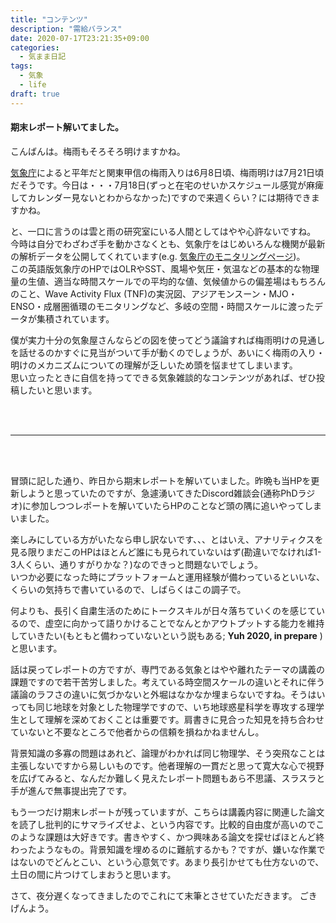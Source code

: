 ```yaml
---
title: "コンテンツ"
description: "需給バランス"
date: 2020-07-17T23:21:35+09:00
categories:
  - 気まま日記
tags:
  - 気象
  - life
draft: true
---
```


#### 期末レポート解いてました。

こんばんは。梅雨もそろそろ明けますかね。

[気象庁](https://www.data.jma.go.jp/fcd/yoho/baiu/sokuhou_baiu.html)によると平年だと関東甲信の梅雨入りは6月8日頃、梅雨明けは7月21日頃だそうです。今日は・・・7月18日(ずっと在宅のせいかスケジュール感覚が麻痺してカレンダー見ないとわからなかった)ですので来週くらい？には期待できますかね。
<!--more-->
と、一口に言うのは雲と雨の研究室にいる人間としてはやや心許ないですね。  
今時は自分でわざわざ手を動かさなくとも、気象庁をはじめいろんな機関が最新の解析データを公開してくれています(e.g. [気象庁のモニタリングページ](https://ds.data.jma.go.jp/tcc/tcc/products/clisys/index.html))。  
この英語版気象庁のHPではOLRやSST、風場や気圧・気温などの基本的な物理量の生値、適当な時間スケールでの平均的な値、気候値からの偏差場はもちろんのこと、Wave Activity Flux (TNF)の実況図、アジアモンスーン・MJO・ENSO・成層圏循環のモニタリングなど、多岐の空間・時間スケールに渡ったデータが集積されています。  

僕が実力十分の気象屋さんならどの図を使ってどう議論すれば梅雨明けの見通しを話せるのかすぐに見当がついて手が動くのでしょうが、あいにく梅雨の入り・明けのメカニズムについての理解が乏しいため頭を悩ませてしまいます。  
思い立ったときに自信を持ってできる気象雑談的なコンテンツがあれば、ぜひ投稿したいと思います。

<br><br>

---

<br><br>

冒頭に記した通り、昨日から期末レポートを解いていました。昨晩も当HPを更新しようと思っていたのですが、急遽湧いてきたDiscord雑談会(通称PhDラジオ)に参加しつつレポートを解いていたらHPのことなど頭の隅に追いやってしまいました。

楽しみにしている方がいたなら申し訳ないです、、、とはいえ、アナリティクスを見る限りまだこのHPはほとんど誰にも見られていないはず(勘違いでなければ1-3人くらい、通りすがりかな？)なのできっと問題ないでしょう。  
いつか必要になった時にプラットフォームと運用経験が備わっているといいな、くらいの気持ちで書いているので、しばらくはこの調子で。  

何よりも、長引く自粛生活のためにトークスキルが日々落ちていくのを感じているので、虚空に向かって語りかけることでなんとかアウトプットする能力を維持していきたい(もともと備わっていないという説もある; **Yuh 2020, in prepare** )と思います。

話は戻ってレポートの方ですが、専門である気象とはやや離れたテーマの講義の課題ですので若干苦労しました。考えている時空間スケールの違いとそれに伴う議論のラフさの違いに気づかないと外堀はなかなか埋まらないですね。そうはいっても同じ地球を対象とした物理学ですので、いち地球惑星科学を専攻する理学生として理解を深めておくことは重要です。肩書きに見合った知見を持ち合わせていないと不要なところで他者からの信頼を損ねかねませんし。

背景知識の多寡の問題はあれど、論理がわかれば同じ物理学、そう突飛なことは主張しないですから易しいものです。他者理解の一貫だと思って寛大な心で視野を広げてみると、なんだか難しく見えたレポート問題もあら不思議、スラスラと手が進んで無事提出完了です。

もう一つだけ期末レポートが残っていますが、こちらは講義内容に関連した論文を読了し批判的にサマライズせよ、という内容です。比較的自由度が高いのでこのような課題は大好きです。書きやすく、かつ興味ある論文を探せばほとんど終わったようなもの。背景知識を埋めるのに難航するかも？ですが、嫌いな作業ではないのでどんとこい、という心意気です。あまり長引かせても仕方ないので、土日の間に片つけてしまおうと思います。

さて、夜分遅くなってきましたのでこれにて末筆とさせていただきます。
ごきげんよう。
